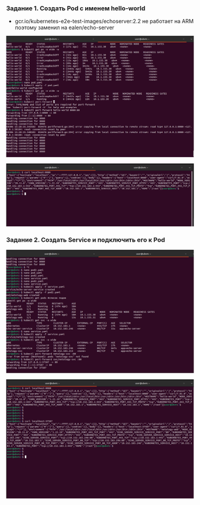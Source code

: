 ### Задание 1. Создать Pod с именем hello-world

- gcr.io/kubernetes-e2e-test-images/echoserver:2.2 не работает на ARM поэтому заменил на ealen/echo-server

![!\[Alt text\](<img/!\[Alt text\](<img/1.png>)>)](<img/1.png>)

![!\[Alt text\](<img/!\[Alt text\](<img/2.png>)>)](<img/2.png>)
### Задание 2. Создать Service и подключить его к Pod


![!\[Alt text\](<img/!\[Alt text\](<img/3.png>)>)](<img/3.png>)

![!\[Alt text\](<img/!\[Alt text\](<img/4.png>)>)](<img/4.png>)

